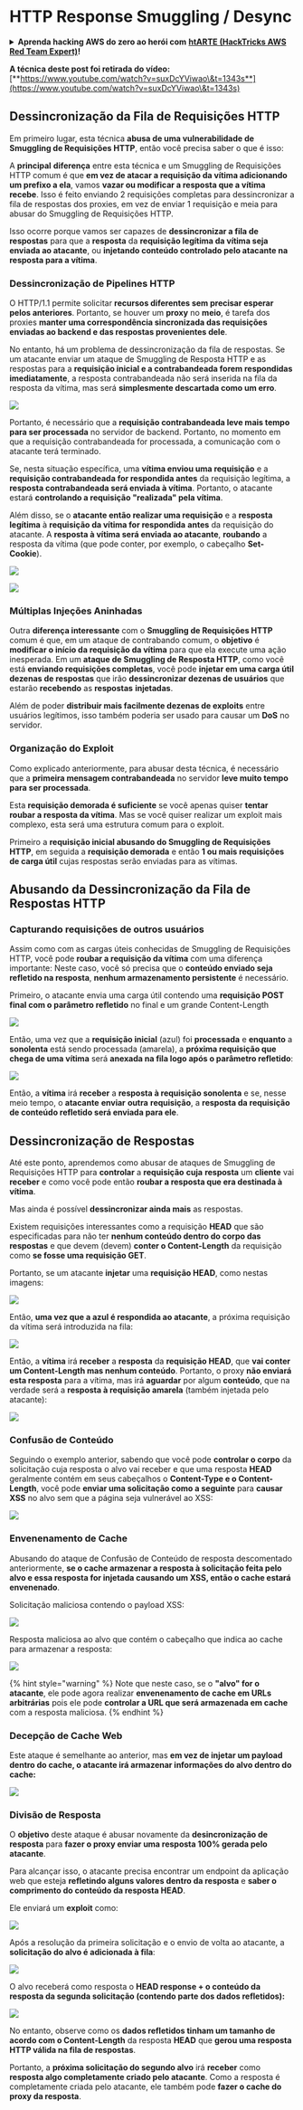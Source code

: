 # HTTP Response Smuggling / Desync

<details>

<summary><strong>Aprenda hacking AWS do zero ao herói com</strong> <a href="https://training.hacktricks.xyz/courses/arte"><strong>htARTE (HackTricks AWS Red Team Expert)</strong></a><strong>!</strong></summary>

Outras maneiras de apoiar o HackTricks:

* Se você quiser ver sua **empresa anunciada no HackTricks** ou **baixar o HackTricks em PDF** Confira os [**PLANOS DE ASSINATURA**](https://github.com/sponsors/carlospolop)!
* Obtenha o [**swag oficial PEASS & HackTricks**](https://peass.creator-spring.com)
* Descubra [**A Família PEASS**](https://opensea.io/collection/the-peass-family), nossa coleção exclusiva de [**NFTs**](https://opensea.io/collection/the-peass-family)
* **Junte-se ao** 💬 [**grupo Discord**](https://discord.gg/hRep4RUj7f) ou ao [**grupo telegram**](https://t.me/peass) ou **siga-nos** no **Twitter** 🐦 [**@carlospolopm**](https://twitter.com/hacktricks\_live)**.**
* **Compartilhe seus truques de hacking enviando PRs para o** [**HackTricks**](https://github.com/carlospolop/hacktricks) e [**HackTricks Cloud**](https://github.com/carlospolop/hacktricks-cloud) repositórios do github.

</details>

**A técnica deste post foi retirada do vídeo:** [**https://www.youtube.com/watch?v=suxDcYViwao\&t=1343s**](https://www.youtube.com/watch?v=suxDcYViwao\&t=1343s)

## Dessincronização da Fila de Requisições HTTP

Em primeiro lugar, esta técnica **abusa de uma vulnerabilidade de Smuggling de Requisições HTTP**, então você precisa saber o que é isso:

A **principal** **diferença** entre esta técnica e um Smuggling de Requisições HTTP comum é que **em vez de atacar a requisição da vítima adicionando um prefixo a ela**, vamos **vazar ou modificar a resposta que a vítima recebe**. Isso é feito enviando 2 requisições completas para dessincronizar a fila de respostas dos proxies, em vez de enviar 1 requisição e meia para abusar do Smuggling de Requisições HTTP.

Isso ocorre porque vamos ser capazes de **dessincronizar a fila de respostas** para que a **resposta** da **requisição legítima da vítima seja enviada ao atacante**, ou **injetando conteúdo controlado pelo atacante na resposta para a vítima**.

### Dessincronização de Pipelines HTTP

O HTTP/1.1 permite solicitar **recursos diferentes sem precisar esperar pelos anteriores**. Portanto, se houver um **proxy** no **meio**, é tarefa dos proxies **manter uma correspondência sincronizada das requisições enviadas ao backend e das respostas provenientes dele**.

No entanto, há um problema de dessincronização da fila de respostas. Se um atacante enviar um ataque de Smuggling de Resposta HTTP e as respostas para a **requisição inicial e a contrabandeada forem respondidas imediatamente**, a resposta contrabandeada não será inserida na fila da resposta da vítima, mas será **simplesmente descartada como um erro**.

![](<../.gitbook/assets/image (633).png>)

Portanto, é necessário que a **requisição contrabandeada leve mais tempo para ser processada** no servidor de backend. Portanto, no momento em que a requisição contrabandeada for processada, a comunicação com o atacante terá terminado.

Se, nesta situação específica, uma **vítima enviou uma requisição** e a **requisição contrabandeada for respondida antes** da requisição legítima, a **resposta contrabandeada será enviada à vítima**. Portanto, o atacante estará **controlando a requisição "realizada" pela vítima**.

Além disso, se o **atacante então realizar uma requisição** e a **resposta legítima** à **requisição da vítima for respondida** **antes** da requisição do atacante. A **resposta à vítima será enviada ao atacante**, **roubando** a resposta da vítima (que pode conter, por exemplo, o cabeçalho **Set-Cookie**).

![](<../.gitbook/assets/image (1020).png>)

![](<../.gitbook/assets/image (719).png>)

### Múltiplas Injeções Aninhadas

Outra **diferença interessante** com o **Smuggling de Requisições HTTP** comum é que, em um ataque de contrabando comum, o **objetivo** é **modificar o início da requisição da vítima** para que ela execute uma ação inesperada. Em um **ataque de Smuggling de Resposta HTTP**, como você está **enviando requisições completas**, você pode **injetar em uma carga útil dezenas de respostas** que irão **dessincronizar dezenas de usuários** que estarão **recebendo** as **respostas** **injetadas**.

Além de poder **distribuir mais facilmente dezenas de exploits** entre usuários legítimos, isso também poderia ser usado para causar um **DoS** no servidor.

### Organização do Exploit

Como explicado anteriormente, para abusar desta técnica, é necessário que a **primeira mensagem contrabandeada** no servidor **leve muito tempo para ser processada**.

Esta **requisição demorada é suficiente** se você apenas quiser **tentar roubar a resposta da vítima**. Mas se você quiser realizar um exploit mais complexo, esta será uma estrutura comum para o exploit.

Primeiro a **requisição inicial abusando do Smuggling de Requisições HTTP**, em seguida a **requisição demorada** e então **1 ou mais requisições de carga útil** cujas respostas serão enviadas para as vítimas.

## Abusando da Dessincronização da Fila de Respostas HTTP

### Capturando requisições de outros usuários <a href="#capturing-other-users-requests" id="capturing-other-users-requests"></a>

Assim como com as cargas úteis conhecidas de Smuggling de Requisições HTTP, você pode **roubar a requisição da vítima** com uma diferença importante: Neste caso, você só precisa que o **conteúdo enviado seja refletido na resposta**, **nenhum armazenamento persistente** é necessário.

Primeiro, o atacante envia uma carga útil contendo uma **requisição POST final com o parâmetro refletido** no final e um grande Content-Length

![](<../.gitbook/assets/image (1053).png>)

Então, uma vez que a **requisição inicial** (azul) foi **processada** e **enquanto** a **sonolenta** está sendo processada (amarela), a **próxima requisição que chega de uma vítima** será **anexada na fila logo após o parâmetro refletido**:

![](<../.gitbook/assets/image (794).png>)

Então, a **vítima** irá **receber** a **resposta à requisição sonolenta** e se, nesse meio tempo, o **atacante** **enviar** **outra** **requisição**, a **resposta da requisição de conteúdo refletido será enviada para ele**.

## Dessincronização de Respostas

Até este ponto, aprendemos como abusar de ataques de Smuggling de Requisições HTTP para **controlar** a **requisição** **cuja** **resposta** um **cliente** vai **receber** e como você pode então **roubar a resposta que era destinada à vítima**.

Mas ainda é possível **dessincronizar ainda mais** as respostas.

Existem requisições interessantes como a requisição **HEAD** que são especificadas para não ter **nenhum conteúdo dentro do corpo das respostas** e que devem (devem) **conter o Content-Length** da requisição como **se fosse uma requisição GET**.

Portanto, se um atacante **injetar** uma **requisição HEAD**, como nestas imagens:

![](<../.gitbook/assets/image (1107).png>)

Então, **uma vez que a azul é respondida ao atacante**, a próxima requisição da vítima será introduzida na fila:

![](<../.gitbook/assets/image (999).png>)

Então, a **vítima** irá **receber** a **resposta** da **requisição HEAD**, que **vai conter um Content-Length mas nenhum conteúdo**. Portanto, o proxy **não enviará esta resposta** para a vítima, mas irá **aguardar** por algum **conteúdo**, que na verdade será a **resposta à requisição amarela** (também injetada pelo atacante):

![](<../.gitbook/assets/image (735).png>)
### Confusão de Conteúdo

Seguindo o exemplo anterior, sabendo que você pode **controlar o corpo** da solicitação cuja resposta o alvo vai receber e que uma resposta **HEAD** geralmente contém em seus cabeçalhos o **Content-Type e o Content-Length**, você pode **enviar uma solicitação como a seguinte** para **causar XSS** no alvo sem que a página seja vulnerável ao XSS:

![](<../.gitbook/assets/image (688).png>)

### Envenenamento de Cache

Abusando do ataque de Confusão de Conteúdo de resposta descomentado anteriormente, **se o cache armazenar a resposta à solicitação feita pelo alvo e essa resposta for injetada causando um XSS, então o cache estará envenenado**.

Solicitação maliciosa contendo o payload XSS:

![](<../.gitbook/assets/image (614).png>)

Resposta maliciosa ao alvo que contém o cabeçalho que indica ao cache para armazenar a resposta:

![](<../.gitbook/assets/image (566).png>)

{% hint style="warning" %}
Note que neste caso, se o **"alvo" for o atacante**, ele pode agora realizar **envenenamento de cache em URLs arbitrárias** pois ele pode **controlar a URL que será armazenada em cache** com a resposta maliciosa.
{% endhint %}

### Decepção de Cache Web

Este ataque é semelhante ao anterior, mas **em vez de injetar um payload dentro do cache, o atacante irá armazenar informações do alvo dentro do cache:**

![](<../.gitbook/assets/image (991).png>)

### Divisão de Resposta

O **objetivo** deste ataque é abusar novamente da **desincronização de resposta** para **fazer o proxy enviar uma resposta 100% gerada pelo atacante**.

Para alcançar isso, o atacante precisa encontrar um endpoint da aplicação web que esteja **refletindo alguns valores dentro da resposta** e **saber o comprimento do conteúdo da resposta HEAD**.

Ele enviará um **exploit** como:

![](<../.gitbook/assets/image (911).png>)

Após a resolução da primeira solicitação e o envio de volta ao atacante, a **solicitação do alvo é adicionada à fila**:

![](<../.gitbook/assets/image (737).png>)

O alvo receberá como resposta o **HEAD response + o conteúdo da resposta da segunda solicitação (contendo parte dos dados refletidos):**

![](<../.gitbook/assets/image (356).png>)

No entanto, observe como os **dados refletidos tinham um tamanho de acordo com o Content-Length** da resposta **HEAD** que **gerou uma resposta HTTP válida na fila de respostas**.

Portanto, a **próxima solicitação do segundo alvo** irá **receber** como **resposta algo completamente criado pelo atacante**. Como a resposta é completamente criada pelo atacante, ele também pode **fazer o cache do proxy da resposta**.
